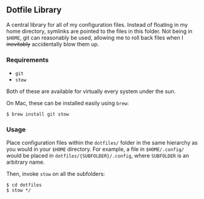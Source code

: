 ## Dotfile Library

A central library for all of my configuration files. Instead of floating in my home directory, symlinks are pointed to the files in this folder. Not being in `$HOME`, git can reasonably be used, allowing me to roll back files when I ~~inevitably~~ accidentally blow them up.

### Requirements
- `git`
- `stow`

Both of these are available for virtually every system under the sun.

On Mac, these can be installed easily using `brew`:

```
$ brew install git stow
```

### Usage

Place configuration files within the `dotfiles/` folder in the same hierarchy as you would in your `$HOME` directory. For example, a file in `$HOME/.config/` would be placed in `dotfiles/{SUBFOLDER}/.config`, where `SUBFOLDER` is an arbitrary name.


Then, invoke `stow` on all the subfolders:

```
$ cd dotfiles
$ stow */
```

